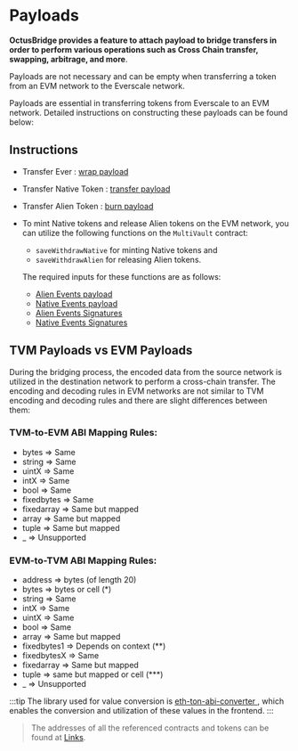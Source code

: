 # Payloads


**OctusBridge provides a feature to attach payload to bridge transfers in order to perform various operations such as Cross Chain transfer, swapping, arbitrage, and more**.

Payloads are not necessary and can be empty when transferring a token from an EVM network to the Everscale network.

Payloads are essential in transferring tokens from Everscale to an EVM network. Detailed instructions on constructing these payloads can be found below:

## Instructions 

- Transfer Ever : [wrap payload](../../src/codeSamples/md/EverToEvm/buildingPayloads/BuildingPayloads.md#ever-Native-coin-payload)
- Transfer Native Token : [transfer payload](../../src/codeSamples/md/EverToEvm/buildingPayloads/BuildingPayloads.md#native-token-payload)
- Transfer Alien Token : [burn payload](../../src/codeSamples/md/EverToEvm/buildingPayloads/BuildingPayloads.md#alien-token-payload)
- To mint Native tokens and release Alien tokens on the EVM network, you can utilize the following functions on the `MultiVault` contract:
   
  - `saveWithdrawNative`  for minting Native tokens and   
  - `saveWithdrawAlien`  for releasing Alien tokens. 
   
   The required inputs for these functions are as follows:


    - [Alien Events payload](../../src/codeSamples/md/EverToEvm/saveWithdraw/saveWithdrawAlien.md#encoding-payload-relevant-to-everscale-ethereum-event-Alien)
    - [Native Events payload](../../src/codeSamples/md/EverToEvm/saveWithdraw/saveWithdrawNative.md#encoding-payload-relevant-to-everscale-ethereum-event-Native)
    - [Alien Events Signatures](../../src/codeSamples/md/EverToEvm/saveWithdraw/saveWithdrawAlien.md#encoding-signatures-relevant-to-everscale-ethereum-event-Alien)
    - [Native Events Signatures](../../src/codeSamples/md/EverToEvm/saveWithdraw/saveWithdrawNative.md#encoding-signatures-relevant-to-everscale-ethereum-event-Native)


## TVM Payloads vs EVM Payloads

During the bridging process, the encoded data from the source network is utilized in the destination network to perform a cross-chain transfer. 
The encoding and decoding rules in EVM networks are not similar to TVM encoding and decoding rules and there are slight differences between them:
 
### TVM-to-EVM ABI Mapping Rules:
- bytes => Same
- string => Same
- uintX => Same
- intX => Same
- bool => Same
- fixedbytes => Same
- fixedarray => Same but mapped
- array => Same but mapped
- tuple => Same but mapped
- _ => Unsupported

### EVM-to-TVM ABI Mapping Rules:
- address => bytes (of length 20)
- bytes => bytes or cell (*)
- string => Same
- intX => Same
- uintX => Same
- bool => Same
- array => Same but mapped
- fixedbytes1 => Depends on context (**)
- fixedbytesX => Same 
- fixedarray => Same but mapped
- tuple => same but mapped or cell (***)
- _ => Unsupported

:::tip
The library used for value conversion is [ eth-ton-abi-converter ](https://github.com/broxus/eth-ton-abi-converter), which enables the conversion and utilization of these values in the frontend.
:::

> The addresses of all the referenced contracts and tokens can be found at [Links](../addresses.md).